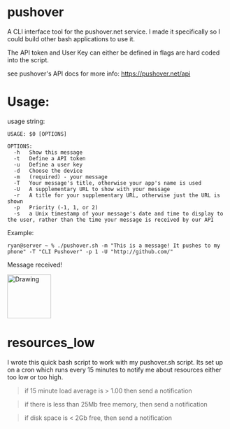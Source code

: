 pushover
========

A CLI interface tool for the pushover.net service. I made it specifically so I could build other bash applications to use it. 

The API token and User Key can either be defined in flags are hard coded into the script.


see pushover's API docs for more info: https://pushover.net/api

Usage:
========

usage string:
```
USAGE: $0 [OPTIONS]

OPTIONS:
  -h   Show this message
  -t   Define a API token
  -u   Define a user key
  -d   Choose the device
  -m   (required) - your message
  -T   Your message's title, otherwise your app's name is used
  -U   A supplementary URL to show with your message
  -r   A title for your supplementary URL, otherwise just the URL is shown
  -p   Priority (-1, 1, or 2)
  -s   a Unix timestamp of your message's date and time to display to the user, rather than the time your message is received by our API
```

Example:
```
ryan@server ~ % ./pushover.sh -m "This is a message! It pushes to my phone" -T "CLI Pushover" -p 1 -U "http://github.com/"
```

Message received!

<img src="https://cloud.box.com/shared/static/qickjqpsjh9mt8gj0kjw.jpg" alt="Drawing" style="width: 100px;"/>


resources_low
=============
I wrote this quick bash script to work with my pushover.sh script. Its set up on a cron which runs every 15 minutes to notify me about resources either too low or too high.

>if 15 minute load average is > 1.00 then send a notification

>if there is less than 25Mb free memory, then send a notification

>if disk space is < 2Gb free, then send a notification
